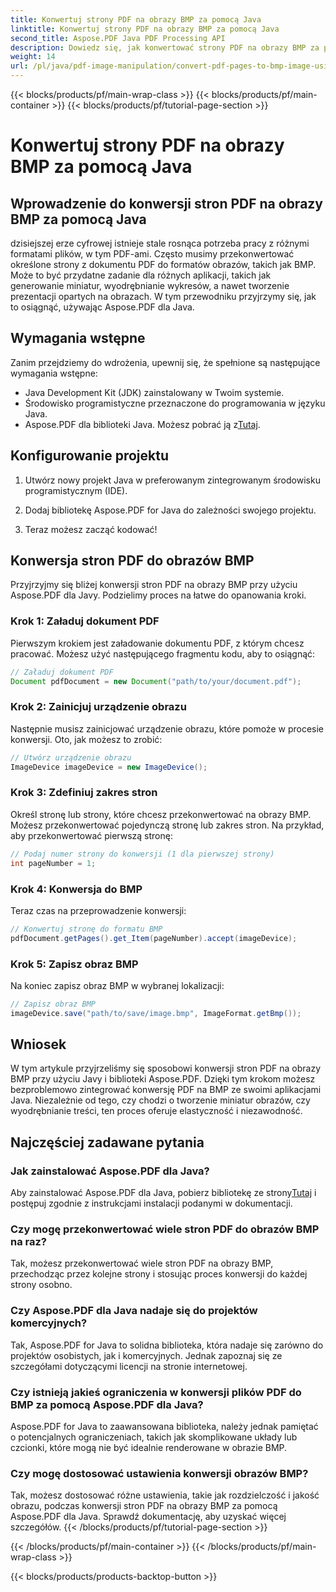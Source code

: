 ```yaml
---
title: Konwertuj strony PDF na obrazy BMP za pomocą Java
linktitle: Konwertuj strony PDF na obrazy BMP za pomocą Java
second_title: Aspose.PDF Java PDF Processing API
description: Dowiedz się, jak konwertować strony PDF na obrazy BMP za pomocą Java z Aspose.PDF dla Java. Postępuj zgodnie z naszym przewodnikiem krok po kroku, aby bezproblemowo konwertować PDF na BMP.
weight: 14
url: /pl/java/pdf-image-manipulation/convert-pdf-pages-to-bmp-image-using-java/
---
```


{{< blocks/products/pf/main-wrap-class >}}
{{< blocks/products/pf/main-container >}}
{{< blocks/products/pf/tutorial-page-section >}}

# Konwertuj strony PDF na obrazy BMP za pomocą Java


## Wprowadzenie do konwersji stron PDF na obrazy BMP za pomocą Java

dzisiejszej erze cyfrowej istnieje stale rosnąca potrzeba pracy z różnymi formatami plików, w tym PDF-ami. Często musimy przekonwertować określone strony z dokumentu PDF do formatów obrazów, takich jak BMP. Może to być przydatne zadanie dla różnych aplikacji, takich jak generowanie miniatur, wyodrębnianie wykresów, a nawet tworzenie prezentacji opartych na obrazach. W tym przewodniku przyjrzymy się, jak to osiągnąć, używając Aspose.PDF dla Java.

## Wymagania wstępne

Zanim przejdziemy do wdrożenia, upewnij się, że spełnione są następujące wymagania wstępne:

- Java Development Kit (JDK) zainstalowany w Twoim systemie.
- Środowisko programistyczne przeznaczone do programowania w języku Java.
-  Aspose.PDF dla biblioteki Java. Możesz pobrać ją z[Tutaj](https://releases.aspose.com/pdf/java/).

## Konfigurowanie projektu

1. Utwórz nowy projekt Java w preferowanym zintegrowanym środowisku programistycznym (IDE).

2. Dodaj bibliotekę Aspose.PDF for Java do zależności swojego projektu.

3. Teraz możesz zacząć kodować!

## Konwersja stron PDF do obrazów BMP

Przyjrzyjmy się bliżej konwersji stron PDF na obrazy BMP przy użyciu Aspose.PDF dla Javy. Podzielimy proces na łatwe do opanowania kroki.

### Krok 1: Załaduj dokument PDF

Pierwszym krokiem jest załadowanie dokumentu PDF, z którym chcesz pracować. Możesz użyć następującego fragmentu kodu, aby to osiągnąć:

```java
// Załaduj dokument PDF
Document pdfDocument = new Document("path/to/your/document.pdf");
```

### Krok 2: Zainicjuj urządzenie obrazu

Następnie musisz zainicjować urządzenie obrazu, które pomoże w procesie konwersji. Oto, jak możesz to zrobić:

```java
// Utwórz urządzenie obrazu
ImageDevice imageDevice = new ImageDevice();
```

### Krok 3: Zdefiniuj zakres stron

Określ stronę lub strony, które chcesz przekonwertować na obrazy BMP. Możesz przekonwertować pojedynczą stronę lub zakres stron. Na przykład, aby przekonwertować pierwszą stronę:

```java
// Podaj numer strony do konwersji (1 dla pierwszej strony)
int pageNumber = 1;
```

### Krok 4: Konwersja do BMP

Teraz czas na przeprowadzenie konwersji:

```java
// Konwertuj stronę do formatu BMP
pdfDocument.getPages().get_Item(pageNumber).accept(imageDevice);
```

### Krok 5: Zapisz obraz BMP

Na koniec zapisz obraz BMP w wybranej lokalizacji:

```java
// Zapisz obraz BMP
imageDevice.save("path/to/save/image.bmp", ImageFormat.getBmp());
```

## Wniosek

W tym artykule przyjrzeliśmy się sposobowi konwersji stron PDF na obrazy BMP przy użyciu Javy i biblioteki Aspose.PDF. Dzięki tym krokom możesz bezproblemowo zintegrować konwersję PDF na BMP ze swoimi aplikacjami Java. Niezależnie od tego, czy chodzi o tworzenie miniatur obrazów, czy wyodrębnianie treści, ten proces oferuje elastyczność i niezawodność.

## Najczęściej zadawane pytania

### Jak zainstalować Aspose.PDF dla Java?

 Aby zainstalować Aspose.PDF dla Java, pobierz bibliotekę ze strony[Tutaj](https://releases.aspose.com/pdf/java/) i postępuj zgodnie z instrukcjami instalacji podanymi w dokumentacji.

### Czy mogę przekonwertować wiele stron PDF do obrazów BMP na raz?

Tak, możesz przekonwertować wiele stron PDF na obrazy BMP, przechodząc przez kolejne strony i stosując proces konwersji do każdej strony osobno.

### Czy Aspose.PDF dla Java nadaje się do projektów komercyjnych?

Tak, Aspose.PDF for Java to solidna biblioteka, która nadaje się zarówno do projektów osobistych, jak i komercyjnych. Jednak zapoznaj się ze szczegółami dotyczącymi licencji na stronie internetowej.

### Czy istnieją jakieś ograniczenia w konwersji plików PDF do BMP za pomocą Aspose.PDF dla Java?

Aspose.PDF for Java to zaawansowana biblioteka, należy jednak pamiętać o potencjalnych ograniczeniach, takich jak skomplikowane układy lub czcionki, które mogą nie być idealnie renderowane w obrazie BMP.

### Czy mogę dostosować ustawienia konwersji obrazów BMP?

Tak, możesz dostosować różne ustawienia, takie jak rozdzielczość i jakość obrazu, podczas konwersji stron PDF na obrazy BMP za pomocą Aspose.PDF dla Java. Sprawdź dokumentację, aby uzyskać więcej szczegółów.
{{< /blocks/products/pf/tutorial-page-section >}}

{{< /blocks/products/pf/main-container >}}
{{< /blocks/products/pf/main-wrap-class >}}

{{< blocks/products/products-backtop-button >}}
